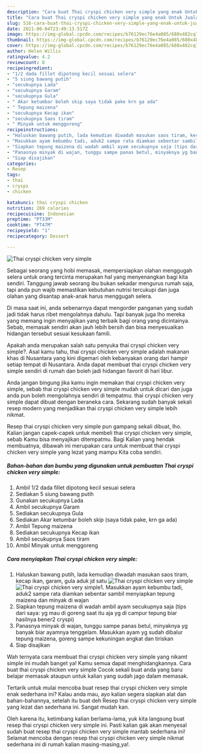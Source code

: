 ```yaml
---
description: "Cara buat Thai cryspi chicken very simple yang enak Untuk Jualan"
title: "Cara buat Thai cryspi chicken very simple yang enak Untuk Jualan"
slug: 516-cara-buat-thai-cryspi-chicken-very-simple-yang-enak-untuk-jualan
date: 2021-06-04T23:49:13.517Z
image: https://img-global.cpcdn.com/recipes/b76129ec76e4a085/680x482cq70/thai-cryspi-chicken-very-simple-foto-resep-utama.jpg
thumbnail: https://img-global.cpcdn.com/recipes/b76129ec76e4a085/680x482cq70/thai-cryspi-chicken-very-simple-foto-resep-utama.jpg
cover: https://img-global.cpcdn.com/recipes/b76129ec76e4a085/680x482cq70/thai-cryspi-chicken-very-simple-foto-resep-utama.jpg
author: Helen Willis
ratingvalue: 4.2
reviewcount: 8
recipeingredient:
- "1/2 dada fillet dipotong kecil sesuai selera"
- "5 siung bawang putih"
- "secukupnya Lada"
- "secukupnya Garam"
- "secukupnya Gula"
- " Akar ketumbar boleh skip saya tidak pake krn ga ada"
- " Tepung maizena"
- "secukupnya Kecap ikan"
- "secukupnya Saos tiram"
- " Minyak untuk menggoreng"
recipeinstructions:
- "Haluskan bawang putih, lada kemudian diwadah masukan saos tiram, kecap ikan, garam, gula aduk jd satu"
- "Masukkan ayam kebumbu tadi, aduk2 sampe rata diamkan sebentar sambil menyiapkan tepung maizena dan minyak di wajan"
- "Siapkan tepung maizena di wadah ambil ayam secukupnya saja (tips dari saya: yg mau di goreng saat itu aja yg di campur tepung biar hasilnya bener2 cryspi)"
- "Panasnya minyak di wajan, tunggu sampe panas betul, minyaknya yg banyak biar ayamnya tenggelam. Masukkan ayam yg sudah dibalur tepung maizena, goreng sampe kekuningan angkat dan tiriskan"
- "Siap disajikan"
categories:
- Resep
tags:
- thai
- cryspi
- chicken

katakunci: thai cryspi chicken 
nutrition: 269 calories
recipecuisine: Indonesian
preptime: "PT33M"
cooktime: "PT47M"
recipeyield: "1"
recipecategory: Dessert

---
```



![Thai cryspi chicken very simple](https://img-global.cpcdn.com/recipes/b76129ec76e4a085/680x482cq70/thai-cryspi-chicken-very-simple-foto-resep-utama.jpg)

Sebagai seorang yang hobi memasak, mempersiapkan olahan menggugah selera untuk orang tercinta merupakan hal yang menyenangkan bagi kita sendiri. Tanggung jawab seorang ibu bukan sekadar mengurus rumah saja, tapi anda pun wajib memastikan kebutuhan nutrisi tercukupi dan juga olahan yang disantap anak-anak harus menggugah selera.

Di masa  saat ini, anda sebenarnya dapat mengorder panganan yang sudah jadi tidak harus ribet mengolahnya dahulu. Tapi banyak juga lho mereka yang memang ingin menyajikan yang terbaik bagi orang yang dicintainya. Sebab, memasak sendiri akan jauh lebih bersih dan bisa menyesuaikan hidangan tersebut sesuai kesukaan famili. 



Apakah anda merupakan salah satu penyuka thai cryspi chicken very simple?. Asal kamu tahu, thai cryspi chicken very simple adalah makanan khas di Nusantara yang kini digemari oleh kebanyakan orang dari hampir setiap tempat di Nusantara. Anda dapat membuat thai cryspi chicken very simple sendiri di rumah dan boleh jadi hidangan favorit di hari libur.

Anda jangan bingung jika kamu ingin memakan thai cryspi chicken very simple, sebab thai cryspi chicken very simple mudah untuk dicari dan juga anda pun boleh mengolahnya sendiri di tempatmu. thai cryspi chicken very simple dapat dibuat dengan beraneka cara. Sekarang sudah banyak sekali resep modern yang menjadikan thai cryspi chicken very simple lebih nikmat.

Resep thai cryspi chicken very simple pun gampang sekali dibuat, lho. Kalian jangan capek-capek untuk membeli thai cryspi chicken very simple, sebab Kamu bisa menyajikan ditempatmu. Bagi Kalian yang hendak membuatnya, dibawah ini merupakan cara untuk membuat thai cryspi chicken very simple yang lezat yang mampu Kita coba sendiri.

<!--inarticleads1-->

##### Bahan-bahan dan bumbu yang digunakan untuk pembuatan Thai cryspi chicken very simple:

1. Ambil 1/2 dada fillet dipotong kecil sesuai selera
1. Sediakan 5 siung bawang putih
1. Gunakan secukupnya Lada
1. Ambil secukupnya Garam
1. Sediakan secukupnya Gula
1. Sediakan  Akar ketumbar boleh skip (saya tidak pake, krn ga ada)
1. Ambil  Tepung maizena
1. Sediakan secukupnya Kecap ikan
1. Ambil secukupnya Saos tiram
1. Ambil  Minyak untuk menggoreng




<!--inarticleads2-->

##### Cara menyiapkan Thai cryspi chicken very simple:

1. Haluskan bawang putih, lada kemudian diwadah masukan saos tiram, kecap ikan, garam, gula aduk jd satu
<img src="https://img-global.cpcdn.com/steps/7e494f9dee42d56c/160x128cq70/thai-cryspi-chicken-very-simple-langkah-memasak-1-foto.jpg" alt="Thai cryspi chicken very simple"><img src="https://img-global.cpcdn.com/steps/8acb121eccb0ead4/160x128cq70/thai-cryspi-chicken-very-simple-langkah-memasak-1-foto.jpg" alt="Thai cryspi chicken very simple">1. Masukkan ayam kebumbu tadi, aduk2 sampe rata diamkan sebentar sambil menyiapkan tepung maizena dan minyak di wajan
1. Siapkan tepung maizena di wadah ambil ayam secukupnya saja (tips dari saya: yg mau di goreng saat itu aja yg di campur tepung biar hasilnya bener2 cryspi)
1. Panasnya minyak di wajan, tunggu sampe panas betul, minyaknya yg banyak biar ayamnya tenggelam. Masukkan ayam yg sudah dibalur tepung maizena, goreng sampe kekuningan angkat dan tiriskan
1. Siap disajikan




Wah ternyata cara membuat thai cryspi chicken very simple yang nikamt simple ini mudah banget ya! Kamu semua dapat menghidangkannya. Cara buat thai cryspi chicken very simple Cocok sekali buat anda yang baru belajar memasak ataupun untuk kalian yang sudah jago dalam memasak.

Tertarik untuk mulai mencoba buat resep thai cryspi chicken very simple enak sederhana ini? Kalau anda mau, ayo kalian segera siapkan alat dan bahan-bahannya, setelah itu buat deh Resep thai cryspi chicken very simple yang lezat dan sederhana ini. Sangat mudah kan. 

Oleh karena itu, ketimbang kalian berlama-lama, yuk kita langsung buat resep thai cryspi chicken very simple ini. Pasti kalian gak akan menyesal sudah buat resep thai cryspi chicken very simple mantab sederhana ini! Selamat mencoba dengan resep thai cryspi chicken very simple nikmat sederhana ini di rumah kalian masing-masing,ya!.

